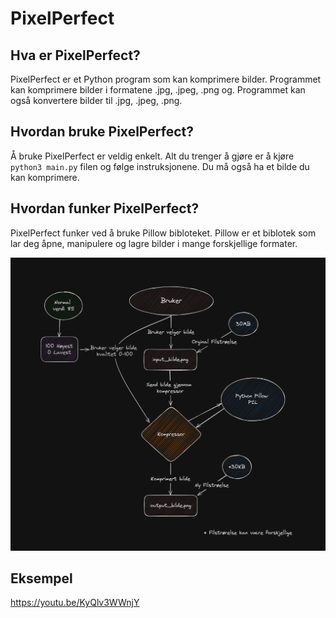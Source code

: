 # PixelPerfect

## Hva er PixelPerfect?
PixelPerfect er et Python program som kan komprimere bilder. Programmet kan komprimere bilder i formatene .jpg, .jpeg, .png og. Programmet kan også konvertere bilder til .jpg, .jpeg, .png.

## Hvordan bruke PixelPerfect?
Å bruke PixelPerfect er veldig enkelt. Alt du trenger å gjøre er å kjøre `python3 main.py` filen og følge instruksjonene. Du må også ha et bilde du kan komprimere.

## Hvordan funker PixelPerfect?
PixelPerfect funker ved å bruke Pillow bibloteket. Pillow er et biblotek som lar deg åpne, manipulere og lagre bilder i mange forskjellige formater.

![bilde](./docs/img/pixelperfekt.png)

## Eksempel
https://youtu.be/KyQlv3WWnjY